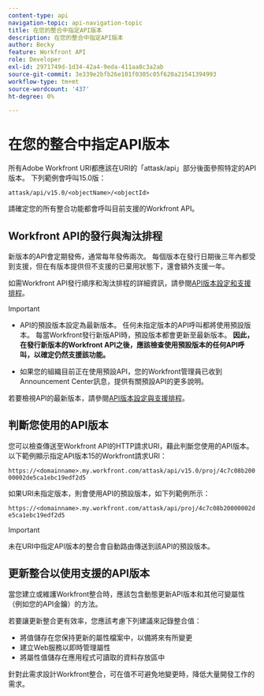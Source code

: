 ```yaml
---
content-type: api
navigation-topic: api-navigation-topic
title: 在您的整合中指定API版本
description: 在您的整合中指定API版本
author: Becky
feature: Workfront API
role: Developer
exl-id: 2971749d-1d34-42a4-9eda-411aa8c3a2ab
source-git-commit: 3e339e2bfb26e101f0305c05f620a21541394993
workflow-type: tm+mt
source-wordcount: '437'
ht-degree: 0%

---
```


# 在您的整合中指定API版本

所有Adobe Workfront URI都應該在URI的「attask/api」部分後面參照特定的API版本。 下列範例會呼叫15.0版：

`attask/api/v15.0/<objectName>/<objectId>`

請確定您的所有整合功能都會呼叫目前支援的Workfront API。

## Workfront API的發行與淘汰排程

新版本的API會定期發佈，通常每年發佈兩次。 每個版本在發行日期後三年內都受到支援，但在有版本提供但不支援的已棄用狀態下，還會額外支援一年。

如需Workfront API發行順序和淘汰排程的詳細資訊，請參閱[API版本設定和支援排程](../../wf-api/api/api-version-support-schedule.md)。

>[!IMPORTANT]
>
>* API的預設版本設定為最新版本。 任何未指定版本的API呼叫都將使用預設版本。 每當Workfront發行新版API時，預設版本都會更新至最新版本。 **因此，在發行新版本的Workfront API之後，應該檢查使用預設版本的任何API呼叫，以確定仍然支援該功能。**
>
>* 如果您的組織目前正在使用預設API，您的Workfront管理員已收到Announcement Center訊息，提供有關預設API的更多說明。
>
>若要檢視API的最新版本，請參閱[API版本設定與支援排程](../../wf-api/api/api-version-support-schedule.md)。


## 判斷您使用的API版本

您可以檢查傳送至Workfront API的HTTP請求URI，藉此判斷您使用的API版本。 以下範例顯示指定API版本15的Workfront請求URI：

`https://<domainname>.my.workfront.com/attask/api/v15.0/proj/4c7c08b20000002de5ca1ebc19edf2d5`

如果URI未指定版本，則會使用API的預設版本，如下列範例所示：

`https://<domainname>.my.workfront.com/attask/api/proj/4c7c08b20000002de5ca1ebc19edf2d5`

>[!IMPORTANT]
>
> 未在URI中指定API版本的整合會自動路由傳送到該API的預設版本。

## 更新整合以使用支援的API版本

當您建立或維護Workfront整合時，應該包含動態更新API版本和其他可變屬性（例如您的API金鑰）的方法。

若要讓更新整合更有效率，您應該考慮下列建議來記錄整合值：

* 將值儲存在您保持更新的屬性檔案中，以備將來有所變更
* 建立Web服務以即時管理屬性
* 將屬性值儲存在應用程式可讀取的資料存放區中

針對此需求設計Workfront整合，可在值不可避免地變更時，降低大量開發工作的需求。
